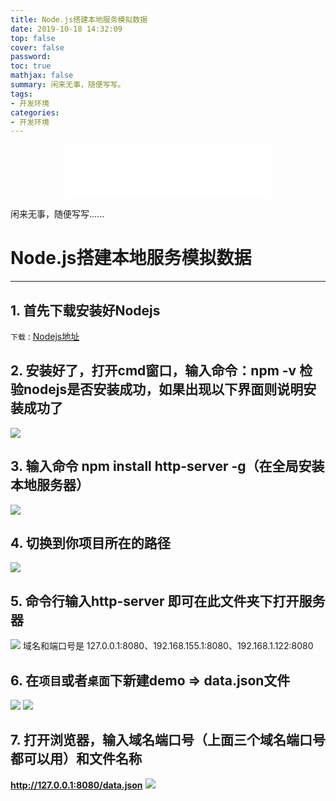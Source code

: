 ```yaml
---
title: Node.js搭建本地服务模拟数据
date: 2019-10-18 14:32:09
top: false
cover: false
password:
toc: true
mathjax: false
summary: 闲来无事，随便写写。
tags:
- 开发环境
categories:
- 开发环境
---
```


<div align="middle">
<iframe frameborder="no" border="0" marginwidth="0" marginheight="0" width=330 height=86 src="//music.163.com/outchain/player?type=2&id=411214279&auto=1&height=66"></iframe>
</div>

闲来无事，随便写写......

# Node.js搭建本地服务模拟数据
---



## 1. 首先下载安装好Nodejs

`下载` : [Nodejs地址](http://nodejs.cn/download/)


## 2. 安装好了，打开cmd窗口，输入命令：npm -v 检验nodejs是否安装成功，如果出现以下界面则说明安装成功了

![](3.jpg)


## 3. 输入命令 npm install http-server -g（在全局安装本地服务器）

![](5.jpg)

## 4. 切换到你项目所在的路径

![](66.jpg)

## 5. 命令行输入http-server 即可在此文件夹下打开服务器

![](6.jpg)
域名和端口号是 127.0.0.1:8080、192.168.155.1:8080、192.168.1.122:8080

## 6. 在`项目`或者`桌面`下新建demo =>  data.json文件 
![](8.jpg)
![](10.jpg)
## 7. 打开浏览器，输入域名端口号（上面三个域名端口号都可以用）和文件名称
**http://127.0.0.1:8080/data.json**
![](12.jpg)

